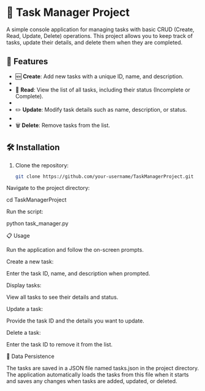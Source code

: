 # 📝 Task Manager Project

A simple console application for managing tasks with basic CRUD (Create, Read, Update, Delete) operations. This project allows you to keep track of tasks, update their details, and delete them when they are completed.

## 🚀 Features

- 🆕 **Create**: Add new tasks with a unique ID, name, and description.
- 
- 👀 **Read**: View the list of all tasks, including their status (Incomplete or Complete).
- 
- ✏️ **Update**: Modify task details such as name, description, or status.
- 
- 🗑️ **Delete**: Remove tasks from the list.

## 🛠️ Installation

1. Clone the repository:
   ```bash
   git clone https://github.com/your-username/TaskManagerProject.git
   
Navigate to the project directory:

cd TaskManagerProject

Run the script:

python task_manager.py

📋 Usage

Run the application and follow the on-screen prompts.

Create a new task:

Enter the task ID, name, and description when prompted.

Display tasks:

View all tasks to see their details and status.

Update a task:

Provide the task ID and the details you want to update.

Delete a task:

Enter the task ID to remove it from the list.

💾 Data Persistence

The tasks are saved in a JSON file named tasks.json in the project directory. The application automatically loads the tasks from this file when it starts and saves any changes when tasks are added, updated, or deleted.
